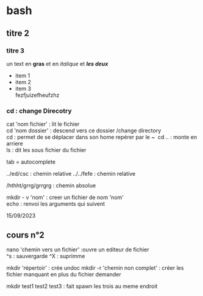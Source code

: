 # bash
## titre 2 
### titre 3

un text en **gras** et en *italique* et ***les deux***
- item 1
- item 2
- item 3  
fezfjuizefheufzhz
### cd : change Direcotry
cat 'nom fichier' : lit le fichier  
cd 'nom dossier' : descend vers ce dossier  /change directory  
cd : permet de se déplacer dans son home repérer par le ~ 
cd .. : monte en arriere  
ls : dit les sous fichier du fichier  

tab = autocomplete

../ed/csc   : chemin relative
../../fefe  : chemin relative

/hthht/grrg/grrgrg : chemin absolue  

mkdir - v 'nom' : creer un fichier de nom 'nom'  
echo : renvoi les arguments qui suivent  

15/09/2023  
## cours n°2  
nano 'chemin vers un fichier' :ouvre un editeur de fichier   
^s : sauvergarde
^X : suprimme

mkdir 'répertoir' : crée undoc 
mkdir -r 'chemin non complet' : créer les fichier manquant en plus du fichier demander

mkdir test1 test2 test3 : fait spawn les trois au meme endroit

